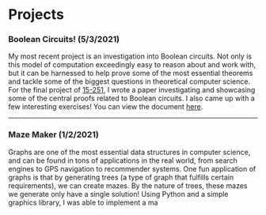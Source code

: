 # Projects

### Boolean Circuits! (5/3/2021)
My most recent project is an investigation into Boolean circuits. Not only is this model of computation exceedingly easy to reason about and work with, but it can be harnessed to help prove some of the most essential theorems and tackle some of the biggest questions in theoretical computer science. For the final project of [15-251](http://www.cs.cmu.edu/~15251/), I wrote a paper investigating and showcasing some of the central proofs related to Boolean circuits. I also came up with a few interesting exercises! You can view the document [here](http://torink.me/SERVER/Boolean%20Circuits!.pdf).
* * *
### Maze Maker (1/2/2021) 
Graphs are one of the most essential data structures in computer science, and can be found in tons of applications in the real world, from search engines to GPS navigation to recommender systems. One fun application of graphs is that by generating trees (a type of graph that fulfills certain requirements), we can create mazes. By the nature of trees, these mazes we generate only have a single solution! Using Python and a simple graphics library, I was able to implement a ma
<!--stackedit_data:
eyJoaXN0b3J5IjpbOTQxMjQ2MzQwLC0xNzg5NjUxOTYzXX0=
-->
